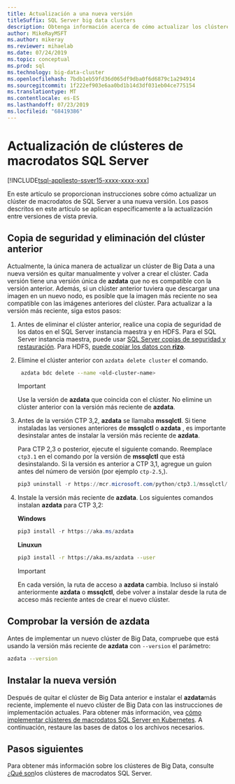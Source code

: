 ```yaml
---
title: Actualización a una nueva versión
titleSuffix: SQL Server big data clusters
description: Obtenga información acerca de cómo actualizar los clústeres de macrodatos SQL Server 2019 (versión preliminar) a una nueva versión.
author: MikeRayMSFT
ms.author: mikeray
ms.reviewer: mihaelab
ms.date: 07/24/2019
ms.topic: conceptual
ms.prod: sql
ms.technology: big-data-cluster
ms.openlocfilehash: 7bdb1eb59fd36d065df9dba0f6d6879c1a294914
ms.sourcegitcommit: 1f222ef903e6aa0bd1b14d3df031eb04ce775154
ms.translationtype: MT
ms.contentlocale: es-ES
ms.lasthandoff: 07/23/2019
ms.locfileid: "68419386"
---
```

# <a name="how-to-upgrade-sql-server-big-data-clusters"></a>Actualización de clústeres de macrodatos SQL Server

[!INCLUDE[tsql-appliesto-ssver15-xxxx-xxxx-xxx](../includes/tsql-appliesto-ssver15-xxxx-xxxx-xxx.md)]

En este artículo se proporcionan instrucciones sobre cómo actualizar un clúster de macrodatos de SQL Server a una nueva versión. Los pasos descritos en este artículo se aplican específicamente a la actualización entre versiones de vista previa.

## <a name="backup-and-delete-the-old-cluster"></a>Copia de seguridad y eliminación del clúster anterior

Actualmente, la única manera de actualizar un clúster de Big Data a una nueva versión es quitar manualmente y volver a crear el clúster. Cada versión tiene una versión única de **azdata** que no es compatible con la versión anterior. Además, si un clúster anterior tuviera que descargar una imagen en un nuevo nodo, es posible que la imagen más reciente no sea compatible con las imágenes anteriores del clúster. Para actualizar a la versión más reciente, siga estos pasos:

1. Antes de eliminar el clúster anterior, realice una copia de seguridad de los datos en el SQL Server instancia maestra y en HDFS. Para el SQL Server instancia maestra, puede usar [SQL Server copias de seguridad y restauración](data-ingestion-restore-database.md). Para HDFS, [puede copiar los datos con **rizo**](data-ingestion-curl.md).

1. Elimine el clúster anterior con `azdata delete cluster` el comando.

   ```bash
    azdata bdc delete --name <old-cluster-name>
   ```

   > [!Important]
   > Use la versión de **azdata** que coincida con el clúster. No elimine un clúster anterior con la versión más reciente de **azdata**.

1. Antes de la versión CTP 3,2, **azdata** se llamaba **mssqlctl**. Si tiene instaladas las versiones anteriores de **mssqlctl** o **azdata** , es importante desinstalar antes de instalar la versión más reciente de **azdata**.

   Para CTP 2,3 o posterior, ejecute el siguiente comando. Reemplace `ctp3.1` en el comando por la versión de **mssqlctl** que está desinstalando. Si la versión es anterior a CTP 3,1, agregue un guion antes del número de versión (por ejemplo `ctp-2.5`,).

   ```powershell
   pip3 uninstall -r https://mcr.microsoft.com/python/ctp3.1/mssqlctl/requirements.txt
   ```

1. Instale la versión más reciente de **azdata**. Los siguientes comandos instalan **azdata** para CTP 3,2:

   **Windows**

   ```powershell
   pip3 install -r https://aka.ms/azdata
   ```

   **Linuxun**

   ```bash
   pip3 install -r https://aka.ms/azdata --user
   ```

   > [!IMPORTANT]
   > En cada versión, la ruta de acceso a **azdata** cambia. Incluso si instaló anteriormente **azdata** o **mssqlctl**, debe volver a instalar desde la ruta de acceso más reciente antes de crear el nuevo clúster.

## <a id="azdataversion"></a>Comprobar la versión de azdata

Antes de implementar un nuevo clúster de Big Data, compruebe que está usando la versión más reciente de **azdata** con `--version` el parámetro:

```bash
azdata --version
```

## <a name="install-the-new-release"></a>Instalar la nueva versión

Después de quitar el clúster de Big Data anterior e instalar el **azdata**más reciente, implemente el nuevo clúster de Big Data con las instrucciones de implementación actuales. Para obtener más información, vea [cómo implementar clústeres de macrodatos SQL Server en Kubernetes](deployment-guidance.md). A continuación, restaure las bases de datos o los archivos necesarios.

## <a name="next-steps"></a>Pasos siguientes

Para obtener más información sobre los clústeres de Big Data, consulte [¿Qué son](big-data-cluster-overview.md)los clústeres de macrodatos SQL Server.
